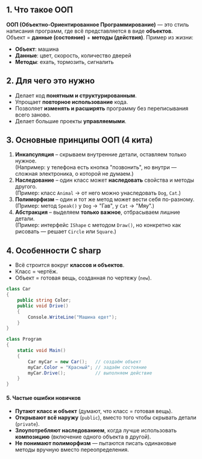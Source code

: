 ## 1. Что такое ООП

**ООП (Объектно-Ориентированное Программирование)** — это стиль написания программ, где всё представляется в виде **объектов**.  
Объект = **данные (состояние)** + **методы (действия)**.
Пример из жизни:
- **Объект**: машина
- **Данные**: цвет, скорость, количество дверей
- **Методы**: ехать, тормозить, сигналить

## 2. Для чего это нужно
- Делает код **понятным и структурированным**.
- Упрощает **повторное использование** кода.
- Позволяет **изменять и расширять** программу без переписывания всего заново.
- Делает большие проекты **управляемыми**.
## 3. Основные принципы ООП (4 кита)
1. **Инкапсуляция** – скрываем внутренние детали, оставляем только нужное.  
    (Например: у телефона есть кнопка "позвонить", но внутри — сложная электроника, о которой не думаем.)
2. **Наследование** – один класс может **наследовать** свойства и методы другого.  
    (Пример: класс `Animal` → от него можно унаследовать `Dog`, `Cat`.)
3. **Полиморфизм** – один и тот же метод может вести себя по-разному.  
    (Пример: метод `Speak()` у `Dog` → "Гав", у `Cat` → "Мяу".)
4. **Абстракция** – выделяем **только важное**, отбрасываем лишние детали.  
    (Пример: интерфейс `IShape` с методом `Draw()`, но конкретно как рисовать — решает `Circle` или `Square`.)
## 4. Особенности C sharp
- Всё строится вокруг **классов и объектов**.
- Класс = чертёж.
- Объект = готовая вещь, созданная по чертежу (`new`).

```csharp
class Car
{
    public string Color;
    public void Drive()
    {
        Console.WriteLine("Машина едет");
    }
}

class Program
{
    static void Main()
    {
        Car myCar = new Car();   // создаём объект
        myCar.Color = "Красный"; // задаём состояние
        myCar.Drive();           // выполняем действие
    }
}
```

#### 5. Частые ошибки новичков

- **Путают класс и объект** (думают, что класс = готовая вещь).
- **Открывают всё наружу** (`public`), вместо того чтобы скрывать детали (`private`).
- **Злоупотребляют наследованием**, когда лучше использовать **композицию** (включение одного объекта в другой).
- **Не понимают полиморфизм** — пытаются писать одинаковые методы вручную вместо переопределения.